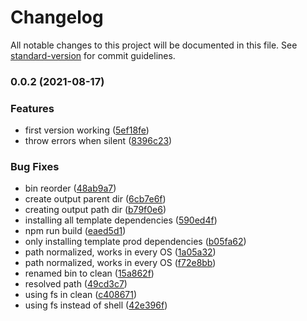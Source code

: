 # Changelog

All notable changes to this project will be documented in this file. See [standard-version](https://github.com/conventional-changelog/standard-version) for commit guidelines.

### 0.0.2 (2021-08-17)


### Features

* first version working ([5ef18fe](https://github.com/resume-site-builder/linkedin-resume-generator/commit/5ef18fe86c2018ba08206a7cac99367921e2ab9e))
* throw errors when silent ([8396c23](https://github.com/resume-site-builder/linkedin-resume-generator/commit/8396c235e1a7b294568672e03257309aa7d0f79e))


### Bug Fixes

* bin reorder ([48ab9a7](https://github.com/resume-site-builder/linkedin-resume-generator/commit/48ab9a7fc46ca517c56157b42087181f5ed9cc7a))
* create output parent dir ([6cb7e6f](https://github.com/resume-site-builder/linkedin-resume-generator/commit/6cb7e6fcd30fa3bd2abf6c5786ad3d8fbf3943ce))
* creating output path dir ([b79f0e6](https://github.com/resume-site-builder/linkedin-resume-generator/commit/b79f0e6421b98843fba0887985fbfd00d56b3c79))
* installing all template dependencies ([590ed4f](https://github.com/resume-site-builder/linkedin-resume-generator/commit/590ed4fcb5f0210dbcf5a600db5a916a9f253cab))
* npm run build ([eaed5d1](https://github.com/resume-site-builder/linkedin-resume-generator/commit/eaed5d1110cf80c384d1ccd99d32e89dd272df92))
* only installing template prod dependencies ([b05fa62](https://github.com/resume-site-builder/linkedin-resume-generator/commit/b05fa62f0eda7525db7b154def2ed8f4da4ee71a))
* path normalized, works in every OS ([1a05a32](https://github.com/resume-site-builder/linkedin-resume-generator/commit/1a05a32eb6f31620b3fab3fbca9ad6b99aa90b7a))
* path normalized, works in every OS ([f72e8bb](https://github.com/resume-site-builder/linkedin-resume-generator/commit/f72e8bbe547cc47f3ab7322b4ad2e250afb74984))
* renamed bin to clean ([15a862f](https://github.com/resume-site-builder/linkedin-resume-generator/commit/15a862f3ba3743918be4084dc8e86e113a843400))
* resolved path ([49cd3c7](https://github.com/resume-site-builder/linkedin-resume-generator/commit/49cd3c78daea4a19c35b31c463381d6ab2767c3a))
* using fs in clean ([c408671](https://github.com/resume-site-builder/linkedin-resume-generator/commit/c4086710813a4ac231596dae689610463fcbd368))
* using fs instead of shell ([42e396f](https://github.com/resume-site-builder/linkedin-resume-generator/commit/42e396ff0735434a40e465a962414b449bf6f279))
